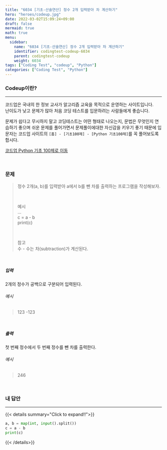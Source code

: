 ```yaml
---
title: "6034 [기초-산술연산] 정수 2개 입력받아 차 계산하기"
hero: "heroes/codeup.jpg"
date: 2022-03-02T15:09:24+09:00
draft: false
mermaid: true
math: true
menu:
  sidebar:
    name: "6034 [기초-산술연산] 정수 2개 입력받아 차 계산하기"
    identifier: codingtest-codeup-6034
    parent: codingtest-codeup
    weight: 6034
tags: ["Coding Test", "codeup", "Python"]
categories: ["Coding Test", "Python"]
---
```


### Codeup이란?
---
코드업은 국내의 한 정보 교사가 알고리즘 교육을 목적으로 운영하는 사이트입니다.\
난이도가 낮고 문제가 많아 처음 코딩 테스트를 입문하려는 사람들에게 좋습니다.

문제가 쉽다고 무시하지 말고 코딩테스트는 어떤 형태로 나오는지, 문법은 무엇인지 연습하기 좋으며 쉬운 문제를 풀어가면서 문제풀이에대한 자신감을 키우기 좋기 때문에 입문자는 코드업 사이트의 `[홈] - [기초100제] - [Python 기초100제]`를 꼭 풀어보도록 합시다.

[코드업 Python 기초 100제로 이동](https://codeup.kr/problemsetsol.php?psid=33)


&nbsp;

### 문제
> 정수 2개(a, b)를 입력받아 a에서 b를 뺀 차를 출력하는 프로그램을 작성해보자.
> 
> &nbsp;
> 
> 예시\
> ...\
> c = a - b\
> print(c)
> 
> &nbsp;
> 
> 참고\
> 수 - 수는 차(subtraction)가 계산된다.

&nbsp;

##### 입력
2개의 정수가 공백으로 구분되어 입력된다.
###### 예시
> 123 -123

&nbsp;

##### 출력
첫 번째 정수에서 두 번째 정수를 뺀 차를 출력한다.
###### 예시
> 246

&nbsp;

### 내 답안
---
{{< details summary="Click to expand!!">}}
```python
a, b = map(int, input().split())
c = a - b
print(c)
```
{{< /details>}}